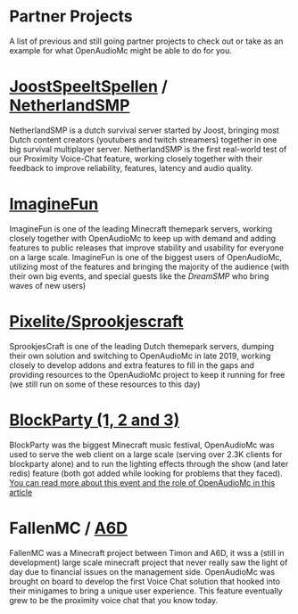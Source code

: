 # Partner Projects
A list of previous and still going partner projects to check out or take as an example for what OpenAudioMc might be able to do for you.

# [JoostSpeeltSpellen](https://www.twitch.tv/joost) / [NetherlandSMP](https://www.twitch.tv/team/netherlandsmp)
NetherlandSMP is a dutch survival server started by Joost, bringing most Dutch content creators (youtubers and twitch streamers) together in one big survival multiplayer server. NetherlandSMP is the first real-world test of our Proximity Voice-Chat feature, working closely together with their feedback to improve reliability, features, latency and audio quality. 

# [ImagineFun](https://imaginefun.net/)
ImagineFun is one of the leading Minecraft themepark servers, working closely together with OpenAudioMc to keep up with demand and adding features to public releases that improve stability and usability for everyone on a large scale.
ImagineFun is one of the biggest users of OpenAudioMc, utilizing most of the features and bringing the majority of the audience (with their own big events, and special guests like the *DreamSMP* who bring waves of new users)

# [Pixelite/Sprookjescraft](https://sprookjescraft.nl/)
SprookjesCraft is one of the leading Dutch themepark servers, dumping their own solution and switching to OpenAudioMc in late 2019, working closely to develop addons and extra features to fill in the gaps and providing resources to the OpenAudioMc project to keep it running for free (we still run on some of these resources to this day)

# [BlockParty (1, 2 and 3)](https://twitter.com/barelyaliveus/status/1243633244714622976?lang=en)
BlockParty was the biggest Minecraft music festival, OpenAudioMc was used to serve the web client on a large scale (serving over 2.3K clients for blockparty alone) and to run the lighting effects through the show (and later redis) feature (both got added while looking for problems that they faced).
[You can read more about this event and the role of OpenAudioMc in this article](https://mindgamesnl.medium.com/minecraft-at-scale-what-not-to-do-cda8cf803eca)

# FallenMC / [A6D](https://twitter.com/a6doff)
FallenMC was a Minecraft project between Timon and A6D, it wss a (still in development) large scale minecraft project that never really saw the light of day due to financial issues on the management side. OpenAudioMc was brought on board to develop the first Voice Chat solution that hooked into their minigames to bring a unique user experience. This feature eventually grew to be the proximity voice chat that you know today.